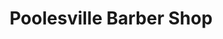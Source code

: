 ---
title: "Poolesville Barber Shop"
url: /poolesville/poolesville-barber-shop/
shop: hairdresser
---